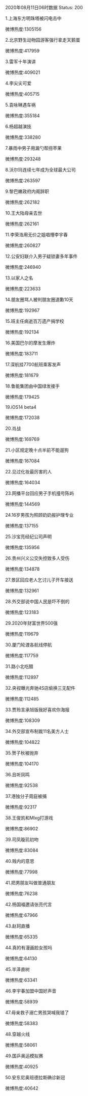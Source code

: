 2020年08月11日06时数据
Status: 200

1.上海东方明珠塔被闪电击中

微博热度:1305156

2.北京野生动物园游客强行拿走天鹅蛋

微博热度:417959

3.雷军十年演讲

微博热度:409021

4.李尖尖可爱

微博热度:405715

5.袁咏琳遇车祸

微博热度:355184

6.杨超越演技

微博热度:338280

7.暴雨中男子用漏勺帮捞苹果

微博热度:293248

8.沃尔玛连续七年成为全球最大公司

微博热度:263597

9.黎巴嫩政府内阁辞职

微博热度:262182

10.王大陆母亲去世

微博热度:262161

11.李荣浩用无价之姐唱懵李宇春

微博热度:260827

12.公安妇联介入男子疑锁妻多年事件

微博热度:246940

13.以家人之名

微博热度:223633

14.朋友圈骂人被判朋友圈道歉10天

微博热度:192967

15.班主任病逝百万遗产捐学校

微博热度:192134

16.美国巴尔的摩发生爆炸

微博热度:183711

17.深航挂7700航班乘客发声

微博热度:181679

18.鲁能集团由中国绿发接手

微博热度:179425

19.iOS14 beta4

微博热度:172038

20.肖战

微博热度:169769

21.小区规定晚十点半前不能遛狗

微博热度:167084

22.见过化妆最厉害的人

微博热度:164034

23.网播平台回应男子手机撞号陈屿

微博热度:144569

24.16岁男孩为照顾奶奶报护理专业

微博热度:137155

25.沙宝亮经纪公司声明

微博热度:135956

26.贵州兴义公交失控致多人受伤

微博热度:134878

27.景区回应老人乞讨儿子开车接送

微博热度:132961

28.外交部说中国人民是吓不倒的

微博热度:123183

29.2020年财富世界500强

微博热度:119679

30.厦门轮渡各航线停航

微博热度:117759

31.路小北吃醋

微博热度:112897

32.央视曝光奔驰4S店偷换三无配件

微博热度:112485

33.贾玲言承旭版我好喜欢你海报

微博热度:108309

34.外交部宣布制裁11名美方人士

微博热度:104822

35.贺子秋被抛弃

微博热度:104170

36.且听凤鸣

微博热度:92538

37.港独分子周庭被捕

微博热度:92317

38.王俊凯和Mlxg打游戏

微博热度:86902

39.司凤璇玑初吻

微博热度:83084

40.贱内的意思

微博热度:77998

41.把男朋友叫做普通朋友

微博热度:76238

42.杨国福邀请张亮代言

微博热度:67966

43.赵珂直播

微博热度:65335

44.真的有漫画脸女孩吗

微博热度:64130

45.半泽直树

微博热度:63341

46.李宇春加盟中国好声音

微博热度:58939

47.母亲救子溺亡男孩哭喊我错了

微博热度:58383

48.穿越火线

微博热度:58061

49.国乒奥运模拟赛

微博热度:40925

50.安东尼奥班德拉斯确诊新冠

微博热度:40642

